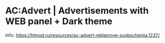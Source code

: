 # AC:Advert | Advertisements with WEB panel + Dark theme
Info: https://hlmod.ru/resources/ac-advert-reklamnye-soobschenija.1237/
